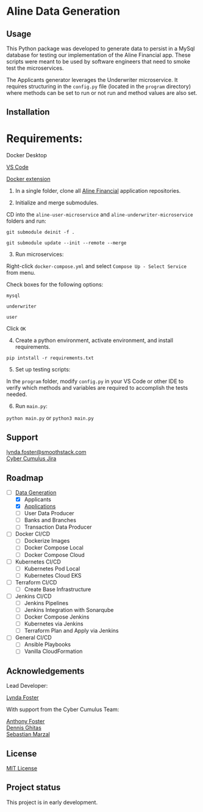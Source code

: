 # Aline Data Generation

## Usage
This Python package was developed to generate data to persist in a MySql database for testing our implementation of the Aline Financial app. These scripts were meant to be used by software engineers that need to smoke test the microservices.

The Applicants generator leverages the Underwriter microservice. It requires structuring in the `config.py` file (located in the `program` directory) where methods can be set to run or not run and method values are also set.

## Installation

# Requirements:
Docker Desktop

[VS Code](https://code.visualstudio.com)

[Docker extension](https://code.visualstudio.com/docs/containers/overview)

1. In a single folder, clone all [Aline Financial](https://git1.smoothstack.com/cohorts/2022/organizations/cyber-cumulus/lynda-foster) application repositories.

2. Initialize and merge submodules.

CD into the `aline-user-microservice` and `aline-underwriter-microservice` folders and run:

`git submodule deinit -f .`

`git submodule update --init --remote --merge`

3. Run microservices:

Right-click `docker-compose.yml` and select `Compose Up - Select Service` from menu. 

Check boxes for the following options:

`mysql`

`underwriter`

`user`

Click `OK`

4. Create a python environment, activate environment, and install requirements. 

`pip intstall -r requirements.txt`

5. Set up testing scripts:

In the `program` folder, modify `config.py` in your VS Code or other IDE to verify which methods and variables are required to accomplish the tests needed. 

6. Run `main.py`:

`python main.py` or `python3 main.py`

## Support
lynda.foster@smoothstack.com<br>
[Cyber Cumulus Jira](https://cyber-cumulus-smoothstack.atlassian.net/jira/software/projects/CC/boards/1)

## Roadmap
- [ ] [Data Generation](https://git1.smoothstack.com/cohorts/2022/organizations/cyber-cumulus/lynda-foster/devops-data-generator/-/tree/develop)
    - [x] Applicants
    - [x] [Applications](https://git1.smoothstack.com/cohorts/2022/organizations/cyber-cumulus/lynda-foster/devops-data-generator/-/commit/8095b8223b72e520f27a5603733ba83422ced1ac)
    - [ ] User Data Producer
    - [ ] Banks and Branches
    - [ ] Transaction Data Producer
- [ ] Docker CI/CD
    - [ ] Dockerize Images
    - [ ] Docker Compose Local
    - [ ] Docker Compose Cloud
- [ ] Kubernetes CI/CD
    - [ ] Kubernetes Pod Local
    - [ ] Kubernetes Cloud EKS
- [ ] Terraform CI/CD
    - [ ] Create Base Infrastructure
- [ ] Jenkins CI/CD
    - [ ] Jenkins Pipelines
    - [ ] Jenkins Integration with Sonarqube
    - [ ] Docker Compose Jenkins
    - [ ] Kubernetes via Jenkins
    - [ ] Terraform Plan and Apply via Jenkins
- [ ] General CI/CD
    - [ ] Ansible Playbooks
    - [ ] Vanilla CloudFormation

## Acknowledgements
Lead Developer:

[Lynda Foster](https://git1.smoothstack.com/lynda.foster)

With support from the Cyber Cumulus Team:

[Anthony Foster](https://git1.smoothstack.com/anthony.foster)<br>
[Dennis Ghitas](https://git1.smoothstack.com/dennis.ghitas)<br>
[Sebastian Marzal](https://git1.smoothstack.com/sebastian.marzal)

## License
[MIT License](LICENSE.md)

## Project status
This project is in early development. 
